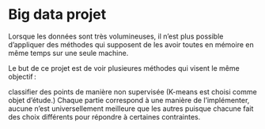 # Big data projet

Lorsque les données sont très volumineuses, il n’est plus possible d’appliquer des méthodes qui supposent de les avoir toutes en mémoire en même temps sur une seule
machine.

Le but de ce projet est de voir plusieures méthodes qui visent le même objectif :

classifier des points de manière non supervisée (K-means est choisi comme objet d’étude.) 
Chaque partie correspond à une manière de l’implémenter, aucune n’est universellement meilleure que les autres puisque chacune fait des choix différents pour répondre à certaines contraintes.
